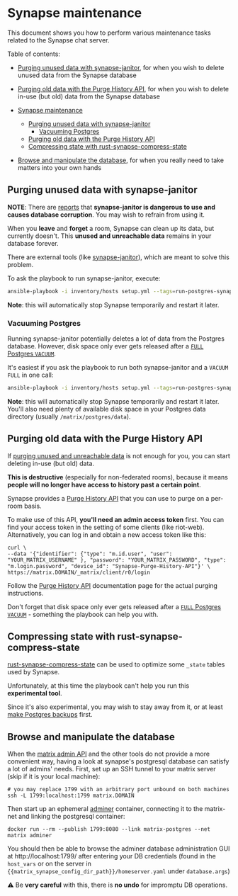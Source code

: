 # Synapse maintenance

This document shows you how to perform various maintenance tasks related to the Synapse chat server.

Table of contents:

- [Purging unused data with synapse-janitor](#purging-unused-data-with-synapse-janitor), for when you wish to delete unused data from the Synapse database

- [Purging old data with the Purge History API](#purging-old-data-with-the-purge-history-api), for when you wish to delete in-use (but old) data from the Synapse database

- [Synapse maintenance](#synapse-maintenance)
	- [Purging unused data with synapse-janitor](#purging-unused-data-with-synapse-janitor)
		- [Vacuuming Postgres](#vacuuming-postgres)
	- [Purging old data with the Purge History API](#purging-old-data-with-the-purge-history-api)
	- [Compressing state with rust-synapse-compress-state](#compressing-state-with-rust-synapse-compress-state)

- [Browse and manipulate the database](#browse-and-manipulate-the-database), for when you really need to take matters into your own hands

## Purging unused data with synapse-janitor

**NOTE**: There are [reports](https://github.com/spantaleev/matrix-docker-ansible-deploy/issues/465) that **synapse-janitor is dangerous to use and causes database corruption**. You may wish to refrain from using it.

When you **leave** and **forget** a room, Synapse can clean up its data, but currently doesn't.
This **unused and unreachable data** remains in your database forever.

There are external tools (like [synapse-janitor](https://github.com/xwiki-labs/synapse_scripts)), which are meant to solve this problem.

To ask the playbook to run synapse-janitor, execute:

```bash
ansible-playbook -i inventory/hosts setup.yml --tags=run-postgres-synapse-janitor,start
```

**Note**: this will automatically stop Synapse temporarily and restart it later.


### Vacuuming Postgres

Running synapse-janitor potentially deletes a lot of data from the Postgres database.
However, disk space only ever gets released after a [`FULL` Postgres `VACUUM`](./maintenance-postgres.md#vacuuming-postgresql).

It's easiest if you ask the playbook to run both synapse-janitor and a `VACUUM FULL` in one call:

```bash
ansible-playbook -i inventory/hosts setup.yml --tags=run-postgres-synapse-janitor,run-postgres-vacuum,start
```

**Note**: this will automatically stop Synapse temporarily and restart it later. You'll also need plenty of available disk space in your Postgres data directory (usually `/matrix/postgres/data`).


## Purging old data with the Purge History API

If [purging unused and unreachable data](#purging-unused-data-with-synapse-janitor) is not enough for you, you can start deleting in-use (but old) data.

**This is destructive** (especially for non-federated rooms), because it means **people will no longer have access to history past a certain point**.

Synapse provides a [Purge History API](https://github.com/matrix-org/synapse/blob/master/docs/admin_api/purge_history_api.rst) that you can use to purge on a per-room basis.

To make use of this API, **you'll need an admin access token** first. You can find your access token in the setting of some clients (like riot-web).
Alternatively, you can log in and obtain a new access token like this:

```
curl \
--data '{"identifier": {"type": "m.id.user", "user": "YOUR_MATRIX_USERNAME" }, "password": "YOUR_MATRIX_PASSWORD", "type": "m.login.password", "device_id": "Synapse-Purge-History-API"}' \
https://matrix.DOMAIN/_matrix/client/r0/login
```

Follow the [Purge History API](https://github.com/matrix-org/synapse/blob/master/docs/admin_api/purge_history_api.rst) documentation page for the actual purging instructions.

Don't forget that disk space only ever gets released after a [`FULL` Postgres `VACUUM`](./maintenance-postgres.md#vacuuming-postgresql) - something the playbook can help you with.


## Compressing state with rust-synapse-compress-state

[rust-synapse-compress-state](https://github.com/matrix-org/rust-synapse-compress-state) can be used to optimize some `_state` tables used by Synapse.

Unfortunately, at this time the playbook can't help you run this **experimental tool**.

Since it's also experimental, you may wish to stay away from it, or at least [make Postgres backups](./maintenance-postgres.md#backing-up-postgresql) first.

## Browse and manipulate the database

When the [matrix admin API](https://github.com/matrix-org/synapse/tree/master/docs/admin_api) and the other tools do not provide a more convenient way, having a look at synapse's postgresql database can satisfy a lot of admins' needs.
First, set up an SSH tunnel to your matrix server (skip if it is your local machine):

```
# you may replace 1799 with an arbitrary port unbound on both machines
ssh -L 1799:localhost:1799 matrix.DOMAIN
```

Then start up an ephemeral [adminer](https://www.adminer.org/) container, connecting it to the matrix-net and linking the postgresql container:

```
docker run --rm --publish 1799:8080 --link matrix-postgres --net matrix adminer
```

You should then be able to browse the adminer database administration GUI at http://localhost:1799/ after entering your DB credentials (found in the `host_vars` or on the server in `{{matrix_synapse_config_dir_path}}/homeserver.yaml` under `database.args`)

⚠️ Be **very careful** with this, there is **no undo** for impromptu DB operations.
